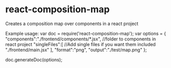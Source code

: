 # react-composition-map
Creates a composition map over components in a react project

Example usage:
var doc = require('react-composition-map');
var options = {
    "components":"./frontend/components/*.jsx", //folder to components in react project
    "singleFiles":[ //Add single files if you want them included
        "./frontend/main.jsx"
    ],
    "format":"png",
    "output":"./test/map.png"
};

doc.generateDoc(options);